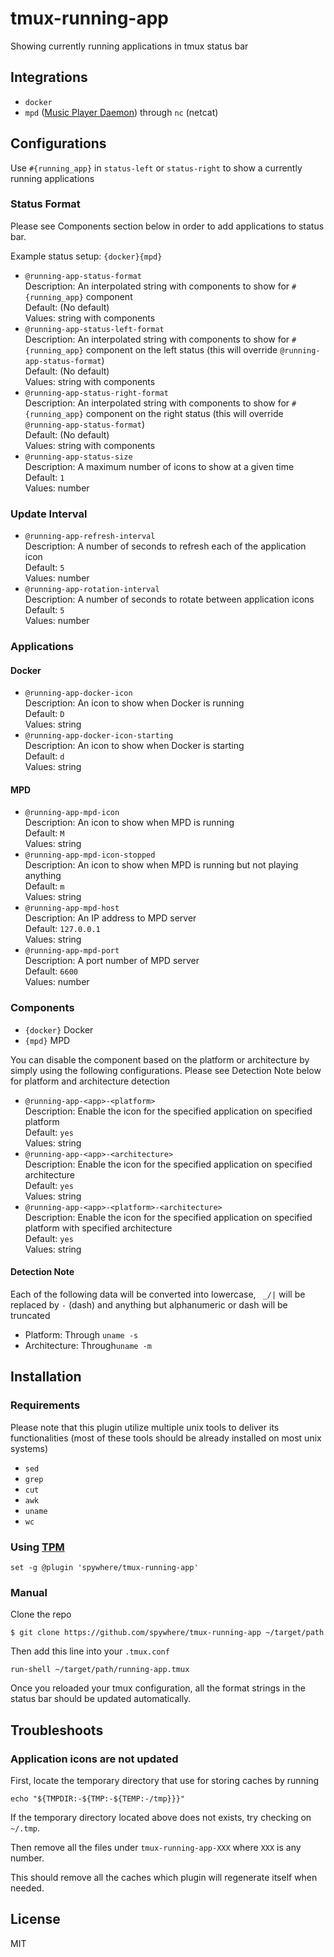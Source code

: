 # tmux-running-app

Showing currently running applications in tmux status bar

## Integrations

- `docker`
- `mpd` ([Music Player Daemon](https://www.musicpd.org)) through `nc` (netcat)

## Configurations

Use `#{running_app}` in `status-left` or `status-right` to show a currently
running applications

### Status Format

Please see Components section below in order to add applications to status bar.

Example status setup: `{docker}{mpd}`

- `@running-app-status-format`  
Description: An interpolated string with components to show for `#{running_app}`
component  
Default: (No default)  
Values: string with components
- `@running-app-status-left-format`  
Description: An interpolated string with components to show for `#{running_app}`
component on the left status (this will override `@running-app-status-format`)  
Default: (No default)  
Values: string with components
- `@running-app-status-right-format`  
Description: An interpolated string with components to show for `#{running_app}`
component on the right status (this will override `@running-app-status-format`)  
Default: (No default)  
Values: string with components
- `@running-app-status-size`  
Description: A maximum number of icons to show at a given time  
Default: `1`  
Values: number

### Update Interval

- `@running-app-refresh-interval`  
Description: A number of seconds to refresh each of the application icon  
Default: `5`  
Values: number
- `@running-app-rotation-interval`  
Description: A number of seconds to rotate between application icons  
Default: `5`  
Values: number

### Applications

#### Docker

- `@running-app-docker-icon`  
Description: An icon to show when Docker is running  
Default: `D`  
Values: string
- `@running-app-docker-icon-starting`  
Description: An icon to show when Docker is starting  
Default: `d`  
Values: string

#### MPD

- `@running-app-mpd-icon`  
Description: An icon to show when MPD is running  
Default: `M`  
Values: string
- `@running-app-mpd-icon-stopped`  
Description: An icon to show when MPD is running but not playing anything  
Default: `m`  
Values: string
- `@running-app-mpd-host`  
Description: An IP address to MPD server  
Default: `127.0.0.1`  
Values: string
- `@running-app-mpd-port`  
Description: A port number of MPD server  
Default: `6600`  
Values: number

### Components

- `{docker}` Docker
- `{mpd}` MPD

You can disable the component based on the platform or architecture by simply
using the following configurations. Please see Detection Note below for platform
and architecture detection

- `@running-app-<app>-<platform>`  
Description: Enable the icon for the specified application on specified platform  
Default: `yes`  
Values: string
- `@running-app-<app>-<architecture>`  
Description: Enable the icon for the specified application on specified architecture  
Default: `yes`  
Values: string
- `@running-app-<app>-<platform>-<architecture>`  
Description: Enable the icon for the specified application on specified platform
with specified architecture  
Default: `yes`  
Values: string

#### Detection Note

Each of the following data will be converted into lowercase, ` _/|` will be
replaced by `-` (dash) and anything but alphanumeric or dash will be truncated

- Platform: Through `uname -s`
- Architecture: Through`uname -m`

## Installation

### Requirements

Please note that this plugin utilize multiple unix tools to deliver its
functionalities (most of these tools should be already installed on most unix systems)

- `sed`
- `grep`
- `cut`
- `awk`
- `uname`
- `wc`

### Using [TPM](https://github.com/tmux-plugins/tpm)

```
set -g @plugin 'spywhere/tmux-running-app'
```

### Manual

Clone the repo

```
$ git clone https://github.com/spywhere/tmux-running-app ~/target/path
```

Then add this line into your `.tmux.conf`

```
run-shell ~/target/path/running-app.tmux
```

Once you reloaded your tmux configuration, all the format strings in the status
bar should be updated automatically.

## Troubleshoots

### Application icons are not updated

First, locate the temporary directory that use for storing caches by running

```
echo "${TMPDIR:-${TMP:-${TEMP:-/tmp}}}"
```

If the temporary directory located above does not exists, try checking on `~/.tmp`.

Then remove all the files under `tmux-running-app-XXX` where `XXX` is any number.

This should remove all the caches which plugin will regenerate itself when needed.

## License

MIT
